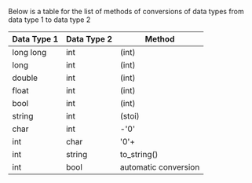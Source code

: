 Below is a table for the list of methods of conversions of data types from data type 1 to data type 2

|Data Type 1|Data Type 2|Method|
|-----------|-----------|------|
|long long|int|(int)|
|long|int|(int)|
|double|int|(int)|
|float|int|(int)|
|bool|int|(int)|
|string|int|(stoi)|
|char|int|-'0'|
|int|char|'0'+|
|int|string|to_string()|
|int|bool|automatic conversion|
